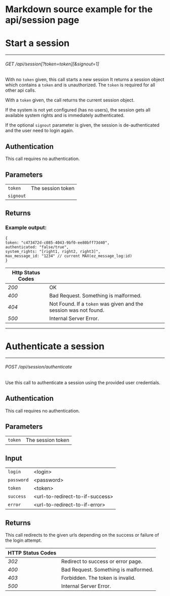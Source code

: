 # Markdown source example for the api/session page

# Start a session
---
###### GET /api/session[?token=token][&signout=1]

With no `token` given, this call starts a new session It returns a
session object which contains a `token` and is unauthorized. The `token`
is required for all other api calls.

With a `token` given, the call returns the current session object.

If the system is not yet configured (has no users), the session gets all
available system rights and is immediately authenticated.

If the optional `signout` parameter is given, the session is
de-authenticated and the user need to login again.


## Authentication

This call requires no authentication.

## Parameters


|  |                    |
|-----|--------------------|
| `token` |   The session token 			 |
|`signout`|        |


## Returns
### Example output:



```
{
token: "c473472d-c085-4043-9bf0-ee80bff73d40",
authenticated: "false/true",
system_rights: "[right1, right2, right3]",
max_message_id: "1234" // current MAX(ez_message_log:id)
}
```


| Http Status Codes |                    |
|-------------------|--------------------|
| *200* 			|   OK 			 |
| *400*             |   Bad Request. Something is malformed. |
| *404*             | Not Found. If a `token` was given and the session was not found. |
| *500*  			|  Internal Server Error. |

---

# Authenticate a session
---

###### POST /api/session/authenticate


Use this call to authenticate a session using the provided user
credentials.


## Authentication

This call requires no authentication.


## Parameters
|  |                    |
|---|---|
| `token` |   The session token |


## Input

|  |                    |
|-----|--------------------|
| `login` |   &lt;login&gt; |
| `password` |   &lt;password&gt;|
| `token` |   &lt;token&gt; |
| `success` |   &lt;url-to-redirect-to-if-success&gt; |
| `error` |   &lt;url-to-redirect-to-if-error&gt;  |



## Returns

This call redirects to the given urls depending on the success or
failure of the login attempt.



| HTTP Status Codes|                    |
|-------------------|--------------------|
| *302* 			|   Redirect to success or error page.		 |
| *400*             |   Bad Request. Something is malformed. |
| *403*            |   Forbidden. The token is invalid. |
| *500*  			|   Internal Server Error. |



